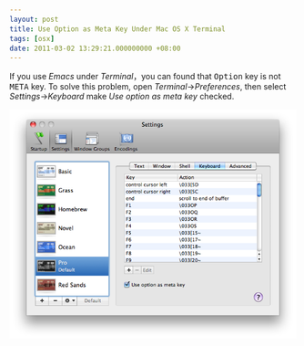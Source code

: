 ```yaml
---
layout: post
title: Use Option as Meta Key Under Mac OS X Terminal
tags: [osx]
date: 2011-03-02 13:29:21.000000000 +08:00
---
```

[settings]: /images/use-option-as-meta-key.png "Use option as meta key"

If you use *Emacs* under *Terminal*，you can found that <kbd>Option</kbd> key is
not <kbd>META</kbd> key.  To solve this problem, open *Terminal*->*Preferences*,
then select *Settings*->*Keyboard* make *Use option as meta key* checked.

![Use option as meta key][settings]
